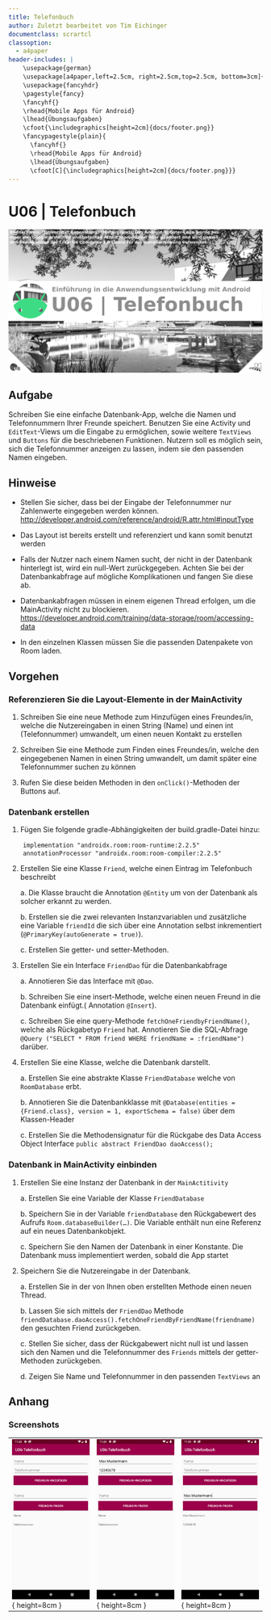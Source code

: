 ```yaml
---
title: Telefonbuch
author: Zuletzt bearbeitet von Tim Eichinger
documentclass: scrartcl
classoption:
  - a4paper
header-includes: |
    \usepackage{german} 
    \usepackage[a4paper,left=2.5cm, right=2.5cm,top=2.5cm, bottom=3cm]{geometry}
    \usepackage{fancyhdr}
    \pagestyle{fancy}
    \fancyhf{}
    \rhead{Mobile Apps für Android}
    \lhead{Übungsaufgaben}
    \cfoot{\includegraphics[height=2cm]{docs/footer.png}}
    \fancypagestyle{plain}{
      \fancyhf{}
      \rhead{Mobile Apps für Android}
      \lhead{Übungsaufgaben}
      \cfoot[C]{\includegraphics[height=2cm]{docs/footer.png}}}
---
```


# U06 | Telefonbuch

![Cover für die sechste Übungsaufgabe](./docs/cover.png)

## Aufgabe

Schreiben Sie eine einfache Datenbank-App, welche die Namen und Telefonnummern Ihrer Freunde
speichert. Benutzen Sie eine Activity und `EditText`-Views um die Eingabe zu ermöglichen, sowie
weitere `TextViews` und `Buttons` für die beschriebenen Funktionen. Nutzern soll es möglich sein, sich die
Telefonnummer anzeigen zu lassen, indem sie den passenden Namen eingeben.

## Hinweise

* Stellen Sie sicher, dass bei der Eingabe der Telefonnummer nur Zahlenwerte eingegeben
werden können.
http://developer.android.com/reference/android/R.attr.html#inputType

* Das Layout ist bereits erstellt und referenziert und kann somit benutzt werden

* Falls der Nutzer nach einem Namen sucht, der nicht in der Datenbank hinterlegt ist, wird ein
null-Wert zurückgegeben. Achten Sie bei der Datenbankabfrage auf mögliche Komplikationen
und fangen Sie diese ab.

* Datenbankabfragen müssen in einem eigenen Thread erfolgen, um die MainActivity nicht zu
blockieren.
https://developer.android.com/training/data-storage/room/accessing-data

* In den einzelnen Klassen müssen Sie die passenden Datenpakete von Room laden.

## Vorgehen

### Referenzieren Sie die Layout-Elemente in der MainActivity

1. Schreiben Sie eine neue Methode zum Hinzufügen eines Freundes/in, welche die Nutzereingaben in einen String (Name) und einen int (Telefonnummer) umwandelt, um einen neuen Kontakt zu erstellen

2. Schreiben Sie eine Methode zum Finden eines Freundes/in, welche den eingegebenen Namen in einen String
umwandelt, um damit später eine Telefonnummer suchen zu können

3. Rufen Sie diese beiden Methoden in den `onClick()`-Methoden der Buttons auf.

### Datenbank erstellen

1. Fügen Sie folgende gradle-Abhängigkeiten der build.gradle-Datei hinzu:
```
    implementation "androidx.room:room-runtime:2.2.5"
    annotationProcessor "androidx.room:room-compiler:2.2.5"
```

2. Erstellen Sie eine Klasse `Friend`, welche einen Eintrag im Telefonbuch beschreibt

    a.  Die Klasse braucht die Annotation `@Entity` um von der Datenbank als solcher erkannt zu werden.

    b. Erstellen sie die zwei relevanten Instanzvariablen und zusätzliche eine Variable `friendId` die sich über eine Annotation selbst inkrementiert (`@PrimaryKey(autoGenerate = true)`).

    c. Erstellen Sie getter- und setter-Methoden.

3. Erstellen Sie ein Interface `FriendDao` für die Datenbankabfrage 

    a. Annotieren Sie das Interface mit `@Dao`.

    b. Schreiben Sie eine insert-Methode, welche einen neuen Freund in die Datenbank einfügt.( Annotation `@Insert`).

    c. Schreiben Sie eine query-Methode `fetchOneFriendbyFriendName()`, welche als Rückgabetyp `Friend` hat. Annotieren Sie die SQL-Abfrage `@Query ("SELECT * FROM friend WHERE friendName = :friendName")` darüber.

4. Erstellen Sie eine Klasse, welche die Datenbank darstellt. 

    a. Erstellen Sie eine abstrakte Klasse `FriendDatabase` welche von `RoomDatabase` erbt.

    b. Annotieren Sie die Datenbankklasse mit `@Database(entities = {Friend.class}, version = 1, exportSchema = false)` über dem Klassen-Header

    c. Erstellen Sie die Methodensignatur für die Rückgabe des Data Access Object Interface `public abstract FriendDao daoAccess();`

### Datenbank in MainActivity einbinden

1. Erstellen Sie eine Instanz der Datenbank in der `MainActitivity`

    a. Erstellen Sie eine Variable der Klasse `FriendDatabase`

    b. Speichern Sie in der Variable `friendDatabase` den Rückgabewert des Aufrufs `Room.databaseBuilder(…)`. Die Variable enthält nun eine Referenz auf ein neues Datenbankobjekt.

    c. Speichern Sie den Namen der Datenbank in einer Konstante. Die Datenbank muss implementiert werden, sobald die App startet

2. Speichern Sie die Nutzereingabe in der Datenbank.

    a. Erstellen Sie in der von Ihnen oben erstellten Methode einen neuen Thread.

    b. Lassen Sie sich mittels der `FriendDao` Methode `friendDatabase.daoAccess().fetchOneFriendByFriendName(friendname)` den gesuchten Friend zurückgeben.

    c. Stellen Sie sicher, dass der Rückgabewert nicht null ist und lassen sich den Namen und die Telefonnummer des `Friends` mittels der getter-Methoden zurückgeben.

    d. Zeigen Sie Name und Telefonnummer in den passenden `TextViews` an

## Anhang

### Screenshots

| | | |
|-|-|-|
|![Screenshot des Telefonbuchs](./docs/screenshot1.png ){ height=8cm } |![Screenshot des Telefonbuchs](./docs/screenshot2.png ){ height=8cm } |![Screenshot des Telefonbuchs](./docs/screenshot3.png ){ height=8cm } |

